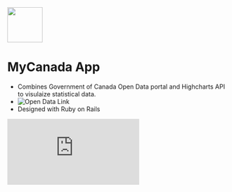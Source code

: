 
<img src="https://github.com/travelln/MyCanada-App/blob/master/app/assets/images/flag.png" width="80">

# MyCanada App

* Combines Government of Canada Open Data portal and Highcharts API to visulaize statistical data. 
* ![Open Data Link](http://open.canada.ca/en/open-data)
* Designed with Ruby on Rails

![Project Development Documentation](https://github.com/travelln/MyCanada-App/blob/master/iteration%203.pdf)
